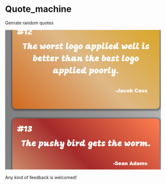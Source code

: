# Quote_machine
Genrate random quotes

![alt text](https://github.com/PawanDinodia/quote_machine/blob/master/img/scrn.PNG)

Any kind of feedback is welcomed!

